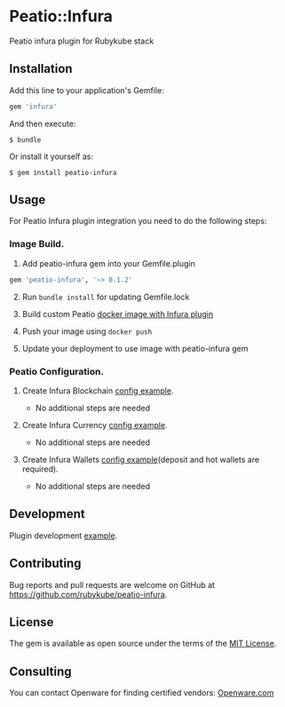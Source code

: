 # Peatio::Infura

Peatio infura plugin for Rubykube stack

## Installation

Add this line to your application's Gemfile:

```ruby
gem 'infura'
```

And then execute:

    $ bundle

Or install it yourself as:

    $ gem install peatio-infura

## Usage

For Peatio Infura plugin integration you need to do the following steps:

### Image Build.

1. Add peatio-infura gem into your Gemfile.plugin
```ruby
gem 'peatio-infura', '~> 0.1.2'
```

2. Run `bundle install` for updating Gemfile.lock

3. Build custom Peatio [docker image with Infura plugin](https://github.com/rubykube/peatio/blob/master/docs/plugins.md#build)

4. Push your image using `docker push`

5. Update your deployment to use image with peatio-infura gem

### Peatio Configuration.

1. Create Infura Blockchain [config example](../config/blockchains.yml).
    * No additional steps are needed

2. Create Infura Currency [config example](../config/currencies.yml).
    * No additional steps are needed

3. Create Infura Wallets [config example](../config/wallets.yml)(deposit and hot wallets are required).
    * No additional steps are needed


## Development

Plugin development [example](https://github.com/openware/peatio/blob/master/docs/coins/development.md).

## Contributing

Bug reports and pull requests are welcome on GitHub at https://github.com/rubykube/peatio-infura.

## License

The gem is available as open source under the terms of the [MIT License](https://opensource.org/licenses/MIT).

## Consulting

You can contact Openware for finding certified vendors:
[Openware.com](https://www.openware.com)